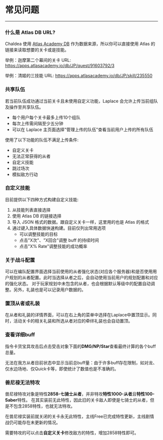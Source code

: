 # 常见问题

<PageCatalog/>
<hr/>

### 什么是 Atlas DB URL?

Chaldea 使用 [Atlas Academy DB](https://apps.atlasacademy.io/db/) 作为数据来源，所以你可以直接使用 Atlas 的链接来读取想要的关卡或是技能。

举例：迦摩第二个幕间的关卡 URL: https://apps.atlasacademy.io/db/JP/quest/91603792/3

举例：清姬的三技能 URL: https://apps.atlasacademy.io/db/JP/skill/235550

### 共享队伍

若当前队伍成功通过当前关卡且未使用自定义功能，Laplace 会允许上传当前组队及操作至共享队伍。

- 每个用户每个关卡最多上传10个组队
- 每次上传需间隔至少五分钟
- 可以在 Laplace 主页面选择"管理上传的队伍"查看当前用户上传的所有队伍

使用了以下功能的队伍不满足上传条件:

- 自定义关卡
- 无法正常获得的从者
- 自定义技能
- 跳过场次
- 模拟敌方行动

### 自定义技能

目前提供以下四种方式构建自定义技能:

1. 从技能列表直接选择
2. 使用 Atlas DB 的链接选择
3. 导入 JSON 格式的数据。跟自定义关卡一样，这里用的也是 Atlas 的格式
4. 通过键入具体数据快速构建。目前仅列出常用选项
   - 可以调整技能的目标
   - 点击"X次"、"X回合"调整 buff 的持续时间
   - 点击"X% Rate"调整技能的成功概率

### 关于战斗配置

可以在编队配置界面选择当前使用的从者强化状态(对应各个服务器)和是否使用用户规划的从者配置。此时当选择从者之后，会自动使用当前用户的规划配置和对应的强化状态。
对于玩家规划中未包含的从者，也会根据默认等级中的配置自动调整。另外，礼装也是可以记录用户数据的。

### 置顶从者或礼装

在从者和礼装的详情界面，可以在右上角的菜单中选择在Laplace中置顶显示。同时，活动关卡的相关礼装和所选从者对应的牵绊礼装也会自动置顶。

### 查看详细buff

指令卡货宝具攻击后点击受击对象下面的**DMG/NP/Star**查看最终计算的各个buff总量。

无法在我方从者目前状态中显示当前总buff量：由于许多buff存在限制，如对龙、仅水边场地、仅Quick卡等，即使统计了数值也是不准确的。

### 兽尼禄无法特攻

兽尼禄特攻对象是特性**2858-七骑士从者**，并非特攻**特性1000-从者**且**特性100-Saber**特性。
在其实装前无此特性，因此旧的关卡敌人即使是七骑士的从者，但是不包含2858特性，也就无法特攻。

在兽尼禄实装前就关闭的关卡永无此特性，主线Free已完成特性更新，主线剧情战仍可能存在未更新的情况。

需要特攻的可以点击**自定义关卡**修改敌方的特性，增加2858特性即可。
